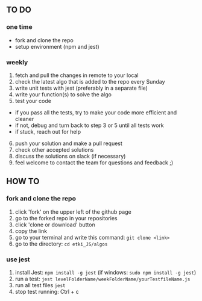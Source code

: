 
## TO DO 

### one time

* fork and clone the repo
* setup environment (npm and jest)

### weekly

1. fetch and pull the changes in remote to your local
2. check the latest algo that is added to the repo every Sunday
3. write unit tests with jest (preferably in a separate file)
4. write your function(s) to solve the algo
5. test your code
  * if you pass all the tests, try to make your code more efficient and cleaner
  * if not, debug and turn back to step 3 or 5 until all tests work
  * if stuck, reach out for help
6. push your solution and make a pull request
7. check other accepted solutions
8. discuss the solutions on slack (if necessary)
9. feel welcome to contact the team for questions and feedback ;)

## HOW TO

### fork and clone the repo
1. click 'fork' on the upper left of the github page
2. go to the forked repo in your repositories
3. click 'clone or download' button
4. copy the link
5. go to your terminal and write this command: `git clone <link>` 
6. go to the directory:  `cd etki_JS/algos`

### use jest 
1. install Jest: `npm install -g jest` (if windows: `sudo npm install -g jest`)
2. run a test: `jest levelFolderName/weekFolderName/yourTestfileName.js`
3. run all test files `jest`
4. stop test running: Ctrl + c
